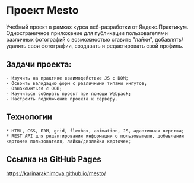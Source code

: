 # Проект Mesto

Учебный проект в рамках курса веб-разработки от Яндекс.Практикум.
Одностраничное приложение для публикации пользователями различных фотографий с возможностью ставить "лайки", добавлять/удалять свои фотографии, создавать и редактировать свой профиль.

## Задачи проекта:
    - Изучить на практике взаимодействие JS c DOM;
    - Освоить валидацию форм с различными типами инпутов;
    - Ознакомиться с ООП;
    - Научиться собирать проект при помощи Webpack;
    - Настроить подключение проекта к серверу.

## Технологии
    * HTML, CSS, БЭМ, grid, flexbox, animation, JS, адаптивная верстка;
    * REST API для редактирования информации о пользователе, добавления карточек пользователя, лайка/дизлайка карточек;

## Ссылка на GitHub Pages
https://karinarakhimova.github.io/mesto/